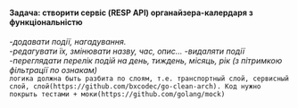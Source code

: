 #### **Задача: створити сервіс (RESP API) органайзера-калердаря з функціональністю**

-_додавати події, нагадування._     
-_редагувати їх, змінювати назву, час, опис..._
-_видаляти події_   
-_переглядати перелік подій на день, тиждень, місяць, рік (з пітримкою фільтрації по ознакам)_  
``логика должна быть разбита по слоям, т.е. транспортный слой, сервисный слой, слой(https://github.com/bxcodec/go-clean-arch).
Код нужно покрыть тестами + моки(https://github.com/golang/mock)``